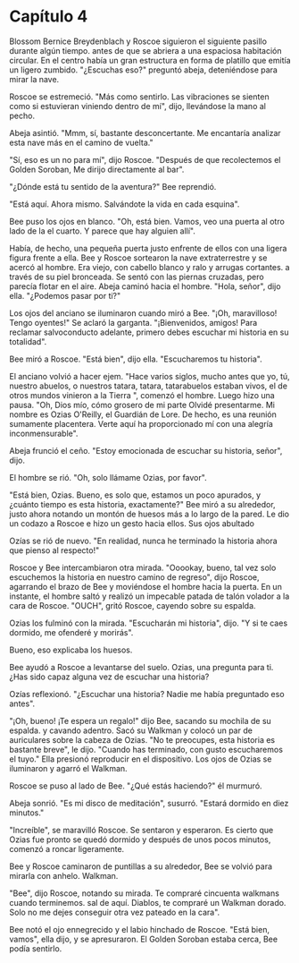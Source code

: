 # Capítulo 4

Blossom Bernice Breydenblach y Roscoe siguieron el siguiente pasillo durante algún tiempo.
antes de que se abriera a una espaciosa habitación circular. En el centro había un gran
estructura en forma de platillo que emitía un ligero zumbido. "¿Escuchas eso?" preguntó abeja,
deteniéndose para mirar la nave.

Roscoe se estremeció. "Más como sentirlo. Las vibraciones se sienten como si estuvieran viniendo
dentro de mí", dijo, llevándose la mano al pecho.

Abeja asintió. "Mmm, sí, bastante desconcertante. Me encantaría analizar esta nave más en
el camino de vuelta."

"Sí, eso es un no para mí", dijo Roscoe. "Después de que recolectemos el Golden Soroban,
Me dirijo directamente al bar".

"¿Dónde está tu sentido de la aventura?" Bee reprendió.

"Está aquí. Ahora mismo. Salvándote la vida en cada esquina".

Bee puso los ojos en blanco. "Oh, está bien. Vamos, veo una puerta al otro lado de la
el cuarto. Y parece que hay alguien allí".

Había, de hecho, una pequeña puerta justo enfrente de ellos con una ligera
figura frente a ella. Bee y Roscoe sortearon la nave extraterrestre y
se acercó al hombre. Era viejo, con cabello blanco y ralo y arrugas cortantes.
a través de su piel bronceada. Se sentó con las piernas cruzadas, pero parecía flotar en el aire. Abeja
caminó hacia el hombre. "Hola, señor", dijo ella. "¿Podemos pasar por ti?"

Los ojos del anciano se iluminaron cuando miró a Bee. "¡Oh, maravilloso! Tengo
oyentes!" Se aclaró la garganta. "¡Bienvenidos, amigos! Para reclamar salvoconducto
adelante, primero debes escuchar mi historia en su totalidad".

Bee miró a Roscoe. "Está bien", dijo ella. "Escucharemos tu historia".

El anciano volvió a hacer ejem. "Hace varios siglos, mucho antes que yo, tú, nuestro
abuelos, o nuestros tatara, tatara, tatarabuelos estaban vivos, el
de otros mundos vinieron a la Tierra ", comenzó el hombre. Luego hizo una pausa. "Oh, Dios mío, cómo
grosero de mi parte Olvidé presentarme. Mi nombre es Ozias O'Reilly, el Guardián
de Lore. De hecho, es una reunión sumamente placentera. Verte aquí ha proporcionado
mí con una alegría inconmensurable".

Abeja frunció el ceño. "Estoy emocionada de escuchar su historia, señor", dijo.

El hombre se rió. "Oh, solo llámame Ozias, por favor".

"Está bien, Ozias. Bueno, es solo que, estamos un poco apurados, y ¿cuánto tiempo
es esta historia, exactamente?" Bee miró a su alrededor, justo ahora notando un montón de huesos
más a lo largo de la pared. Le dio un codazo a Roscoe e hizo un gesto hacia ellos. Sus ojos
abultado

Ozías se rió de nuevo. "En realidad, nunca he terminado la historia ahora que pienso
al respecto!"

Roscoe y Bee intercambiaron otra mirada. "Ooookay, bueno, tal vez solo escuchemos
la historia en nuestro camino de regreso", dijo Roscoe, agarrando el brazo de Bee y moviéndose
el hombre hacia la puerta. En un instante, el hombre saltó y realizó un
impecable patada de talón volador a la cara de Roscoe. "OUCH", gritó Roscoe, cayendo sobre
su espalda.

Ozias los fulminó con la mirada. "Escucharán mi historia", dijo. "Y si te caes
dormido, me ofenderé y morirás".

Bueno, eso explicaba los huesos.

Bee ayudó a Roscoe a levantarse del suelo. Ozias, una pregunta para ti.
¿Has sido capaz alguna vez de escuchar una historia?

Ozías reflexionó. "¿Escuchar una historia? Nadie me había preguntado eso antes".

"¡Oh, bueno! ¡Te espera un regalo!" dijo Bee, sacando su mochila de su espalda.
y cavando adentro. Sacó su Walkman y colocó un par de auriculares
sobre la cabeza de Ozias. "No te preocupes, esta historia es bastante breve", le dijo. "Cuando
has terminado, con gusto escucharemos el tuyo." Ella presionó reproducir en el dispositivo.
Los ojos de Ozias se iluminaron y agarró el Walkman.

Roscoe se puso al lado de Bee. "¿Qué estás haciendo?" él murmuró.

Abeja sonrió. "Es mi disco de meditación", susurró. "Estará dormido en diez
minutos."

"Increíble", se maravilló Roscoe. Se sentaron y esperaron. Es cierto que Ozias fue
pronto se quedó dormido y después de unos pocos minutos, comenzó a roncar ligeramente.

Bee y Roscoe caminaron de puntillas a su alrededor, Bee se volvió para mirarla con anhelo.
Walkman.

"Bee", dijo Roscoe, notando su mirada. Te compraré cincuenta walkmans cuando terminemos.
sal de aquí. Diablos, te compraré un Walkman dorado. Solo no me dejes conseguir
otra vez pateado en la cara".

Bee notó el ojo ennegrecido y el labio hinchado de Roscoe. "Está bien, vamos", ella
dijo, y se apresuraron. El Golden Soroban estaba cerca, Bee podía sentirlo.
